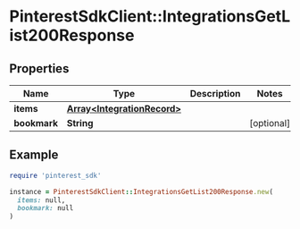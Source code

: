 # PinterestSdkClient::IntegrationsGetList200Response

## Properties

| Name | Type | Description | Notes |
| ---- | ---- | ----------- | ----- |
| **items** | [**Array&lt;IntegrationRecord&gt;**](IntegrationRecord.md) |  |  |
| **bookmark** | **String** |  | [optional] |

## Example

```ruby
require 'pinterest_sdk'

instance = PinterestSdkClient::IntegrationsGetList200Response.new(
  items: null,
  bookmark: null
)
```

